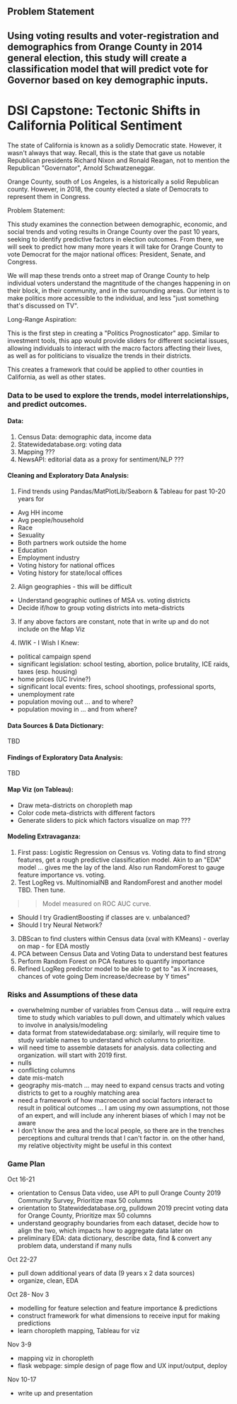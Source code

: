 ## Problem Statement

## Using voting results and voter-registration and demographics from Orange County in 2014 general election, this study will create a classification model that will predict vote for Governor based on key demographic inputs. 

# DSI Capstone:  Tectonic Shifts in California Political Sentiment

The state of California is known as a solidly Democratic state.  However, it wasn't always that way.  Recall, this is the state that gave us notable Republican presidents Richard Nixon and Ronald Reagan, not to mention the Republican "Governator", Arnold Schwatzeneggar.

Orange County, south of Los Angeles, is a historically a solid Republican county.  However, in 2018, the county elected a slate of Democrats to represent them in Congress.  

<a id = problem> </a>
Problem Statement:

This study examines the connection between demographic, economic, and social trends and voting results in Orange County over the past 10 years, seeking to identify predictive factors in election outcomes.  From there, we will seek to predict how many more years it will take for Orange County to vote Democrat for the major national offices:  President, Senate, and Congress.

We will map these trends onto a street map of Orange County to help individual voters understand the magntitude of the changes happening in on their block, in their community, and in the surrounding areas.  Our intent is to make politics more accessible to the individual, and less "just something that's discussed on TV".

Long-Range Aspiration:

This is the first step in creating a "Politics Prognosticator" app.  Similar to investment tools, this app would provide sliders for different societal issues, allowing individuals to interact with the macro factors affecting their lives, as well as for politicians to visualize the trends in their districts.

This creates a framework that could be applied to other counties in California, as well as other states.  


### Data to be used to explore the trends, model interrelationships, and predict outcomes.

#### Data:
1. Census Data:  demographic data, income data
2. Statewidedatabase.org:  voting data
3. Mapping ???
4. NewsAPI:  editorial data as a proxy for sentiment/NLP ???

#### Cleaning and Exploratory Data Analysis:

1. Find trends using Pandas/MatPlotLib/Seaborn & Tableau for past 10-20 years for
- Avg HH income
- Avg people/household
- Race
- Sexuality
- Both partners work outside the home
- Education
- Employment industry
- Voting history for national offices
- Voting history for state/local offices

2. Align geographies - this will be difficult
- Understand geographic outlines of MSA vs. voting districts
- Decide if/how to group voting districts into meta-districts

3. If any above factors are constant, note that in write up and do not include on the Map Viz

4. IWIK - I Wish I Knew:
- political campaign spend
- significant legislation:  school testing, abortion, police brutality, ICE raids, taxes (esp. housing)
- home prices (UC Irvine?)
- significant local events:  fires, school shootings, professional sports, 
- unemployment rate
- population moving out ... and to where?
- population moving in ... and from where?


#### Data Sources & Data Dictionary:
TBD

#### Findings of Exploratory Data Analysis:
TBD

#### Map Viz (on Tableau):
- Draw meta-districts on choropleth map
- Color code meta-districts with different factors
- Generate sliders to pick which factors visualize on map
??? 

#### Modeling Extravaganza:
1. First pass:  Logistic Regression on Census vs. Voting data to find strong features, get a rough predictive classification model. Akin to an "EDA" model ... gives me the lay of the land.  Also run RandomForest to gauge feature importance vs. voting.
2. Test LogReg vs. MultinomialNB and RandomForest and another model TBD.  Then tune.
>> Model measured on ROC AUC curve.
- Should I try GradientBoosting if classes are v. unbalanced?  
- Should I try Neural Network?
3. DBScan to find clusters within Census data (xval with KMeans) - overlay on map - for EDA mostly
4. PCA between Census Data and Voting Data to understand best features
5. Perform Random Forest on PCA features to quantify importance
6. Refined LogReg predictor model to be able to get to "as X increases, chances of vote going Dem increase/decrease by Y times"


### Risks and Assumptions of these data
- overwhelming number of variables from Census data ... will require extra time to study which variables to pull down, and ultimately which values to involve in analysis/modeling
- data format from statewidedatabase.org:  similarly, will require time to study variable names to understand which columns to prioritize.  
- will need time to assemble datasets for analysis.  data collecting and organization.  will start with 2019 first.
- nulls
- conflicting columns
- date mis-match
- geography mis-match ... may need to expand census tracts and voting districts to get to a roughly matching area
- need a framework of how macroecon and social factors interact to result in political outcomes ... I am using my own assumptions, not those of an expert, and will include any inherent biases of which I may not be aware
- I don't know the area and the local people, so there are in the trenches perceptions and cultural trends that I can't factor in.  on the other hand, my relative objectivity might be useful in this context


### Game Plan

Oct 16-21
- orientation to Census Data video, use API to pull Orange County 2019 Community Survey, Prioritize max 50 columns
- orientation to Statewidedatabase.org, pulldown 2019 precint voting data for Orange County, Prioritize max 50 columns
- understand geography boundaries from each dataset, decide how to align the two, which impacts how to aggregate data later on
- preliminary EDA:  data dictionary, describe data, find & convert any problem data, understand if many nulls

Oct 22-27
- pull down additional years of data (9 years x 2 data sources)
- organize, clean, EDA

Oct 28- Nov 3
- modelling for feature selection and feature importance & predictions
- construct framework for what dimensions to receive input for making predictions
- learn choropleth mapping, Tableau for viz

Nov 3-9
- mapping viz in choropleth
- flask webpage:  simple design of page flow and UX input/output, deploy

Nov 10-17
- write up and presentation


